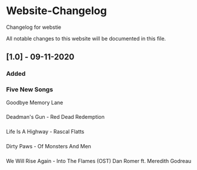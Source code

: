 # Website-Changelog
Changelog for webstie

All notable changes to this website will be documented in this file.

## [1.0] - 09-11-2020
### Added 
### Five New Songs
Goodbye Memory Lane
###
Deadman's Gun - Red Dead Redemption
###
Life Is A Highway - Rascal Flatts
###
Dirty Paws - Of Monsters And Men
###
We Will Rise Again - Into The Flames (OST) Dan Romer ft. Meredith Godreau
